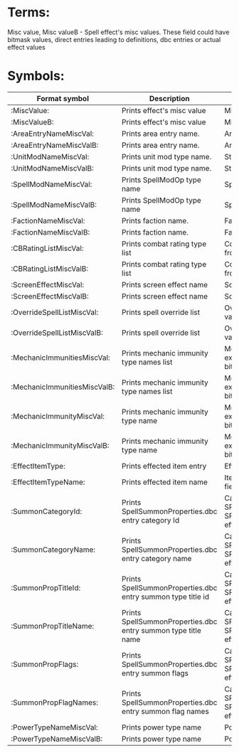 # Terms:

Misc value, Misc valueB - Spell effect's misc values. These field could have bitmask values, direct entries leading to definitions, dbc entries or actual effect values

# Symbols:

| Format symbol | Description | Extra |
| --- | --- | --- |
| :MiscValue: | Prints effect's misc value | Misc value |
| :MiscValueB: | Prints effect's misc value | Misc valueB |
| :AreaEntryNameMiscVal: | Prints area entry name. | Area entry by Misc value |
| :AreaEntryNameMiscValB: | Prints area entry name. | Area entry by Misc valueB |
| :UnitModNameMiscVal: | Prints unit mod type name. | Stat entry by Misc value |
| :UnitModNameMiscValB: | Prints unit mod type name. | Stat entry by Misc valueB |
| :SpellModNameMiscVal: | Prints SpellModOp type name | SpellMod entry by Misc value |
| :SpellModNameMiscValB: | Prints SpellModOp type name | SpellMod entry by Misc value |
| :FactionNameMiscVal: | Prints faction name. | Faction entry by Misc value |
| :FactionNameMiscValB: | Prints faction name. | Faction by Misc valueB |
| :CBRatingListMiscVal: | Prints combat rating type list | Combat names are extracted from Misc value bitmask |
| :CBRatingListMiscValB: | Prints combat rating type list | Combat names are extracted from Misc valueB bitmask |
| :ScreenEffectMiscVal: | Prints screen effect name | Screen entry by Misc value |
| :ScreenEffectMiscValB: | Prints screen effect name | Screen entry by Misc valueB |
| :OverrideSpellListMiscVal: | Prints spell override list | Override list entry by Misc value |
| :OverrideSpellListMiscValB: | Prints spell override list | Override list entry by Misc valueB |
| :MechanicImmunitiesMiscVal: | Prints mechanic immunity type names list | Mechanic type names are extracted from Misc value bitmask |
| :MechanicImmunitiesMiscValB: | Prints mechanic immunity type names list | Mechanic type names are extracted from Misc valueB bitmask |
| :MechanicImmunityMiscVal: | Prints mechanic immunity type name | Mechanic type name are extracted from Misc value bitmask |
| :MechanicImmunityMiscValB: | Prints mechanic immunity type name | Mechanic type name are extracted from Misc valueB bitmask |
| :EffectItemType: | Prints effected item entry | EffectItemType |
| :EffectItemTypeName: | Prints effected item name | Item name by EffectItemType field value |
| :SummonCategoryId: | Prints SpellSummonProperties.dbc entry category Id | Can be used only for SPELL_EFFECT_SUMMON and SPELL_EFFECT_SUMMON_PET effects |
| :SummonCategoryName: | Prints SpellSummonProperties.dbc entry category name | Can be used only for SPELL_EFFECT_SUMMON and SPELL_EFFECT_SUMMON_PET effects |
| :SummonPropTitleId: | Prints SpellSummonProperties.dbc entry summon type title id | Can be used only for SPELL_EFFECT_SUMMON and SPELL_EFFECT_SUMMON_PET effects |
| :SummonPropTitleName: | Prints SpellSummonProperties.dbc entry summon type title name | Can be used only for SPELL_EFFECT_SUMMON and SPELL_EFFECT_SUMMON_PET effects |
| :SummonPropFlags: | Prints SpellSummonProperties.dbc entry summon flags | Can be used only for SPELL_EFFECT_SUMMON and SPELL_EFFECT_SUMMON_PET effects |
| :SummonPropFlagNames: | Prints SpellSummonProperties.dbc entry summon flag names | Can be used only for SPELL_EFFECT_SUMMON and SPELL_EFFECT_SUMMON_PET effects |
| :PowerTypeNameMiscVal: | Prints power type name | Power type by misc value |
| :PowerTypeNameMiscValB: | Prints power type name | Power type by misc valueB |
